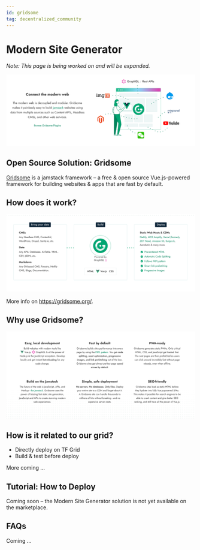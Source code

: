 ```yaml
---
id: gridsome
tag: decentralized_community
---
```


# Modern Site Generator

*Note: This page is being worked on and will be expanded.*

![](./img/gridsome3.png)

## Open Source Solution: Gridsome

[Gridsome](https://gridsome.org/) is a jamstack framework – a free & open source Vue.js-powered framework for building websites & apps that are fast by default.

## How does it work?

![](./img/gridsome.png)

More info on https://gridsome.org/.

## Why use Gridsome?

![](./img/gridsome2.png)

## How is it related to our grid?

- Directly deploy on TF Grid
- Build & test before deploy

More coming ...

## Tutorial: How to Deploy

Coming soon – the Modern Site Generator solution is not yet available on the marketplace.

## FAQs

Coming ...